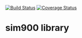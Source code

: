 [![Build Status](https://travis-ci.org/Zaparivanny/sim900.svg?branch=develop)](https://travis-ci.org/Zaparivanny/sim900)
[![Coverage Status](https://coveralls.io/repos/github/Zaparivanny/sim900/badge.svg)](https://coveralls.io/github/Zaparivanny/sim900)

# sim900 library
